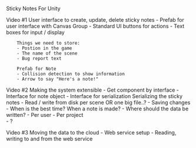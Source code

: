 Sticky Notes For Unity
	
Video #1
	User interface to create, update, delete sticky notes
	- Prefab for user interface with Canvas Group
	- Standard UI buttons for actions
	- Text boxes for input / display

		Things we need to store:
		- Postion in the game
		- The name of the scene
		- Bug report text

		Prefab for Note
		- Collision detection to show information
		- Arrow to say "Here's a note!"

Video #2
	Making the system extensible
		- Get component by interface
		- Interface for note object
		- Interface for serialization
	Serializing the sticky notes
	- Read / write from disk per scene OR one big file..?
	- Saving changes
		- When is the best time? When a note is made? 
		- Where should the data be written?
			- Per user
			- Per project					
			- ?

Video #3
	Moving the data to the cloud
	- Web service setup
	- Reading, writing to and from the web service
